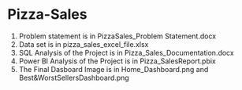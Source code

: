 # Pizza-Sales

1) Problem statement is in PizzaSales_Problem Statement.docx
2) Data set is in pizza_sales_excel_file.xlsx
3) SQL Analysis of the Project is in Pizza_Sales_Documentation.docx
4) Power BI Analysis of the Project is in Pizza_SalesReport.pbix
5) The Final Dasboard Image is in Home_Dashboard.png and Best&WorstSellersDashboard.png
